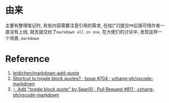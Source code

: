 # 由来

主要有整理笔记时, 有些内容需要注意引用的需求, 在给[^2]提交`PR`后很可惜作者一直没有上线, 就去提交给了`markdown all in one`, 在大佬们的讨论中, 发现这样一个场景, `markdown`

# Reference
1. [leidichen/markdown\-add\-quote](https://github.com/leidichen/markdown-add-quote)
2. [Shortcut to toggle block quotes? · Issue \#704 · yzhang\-gh/vscode\-markdown](https://github.com/yzhang-gh/vscode-markdown/issues/704)
3. [✨ Add "toggle block quote" by Sean10 · Pull Request \#811 · yzhang\-gh/vscode\-markdown](https://github.com/yzhang-gh/vscode-markdown/pull/811)